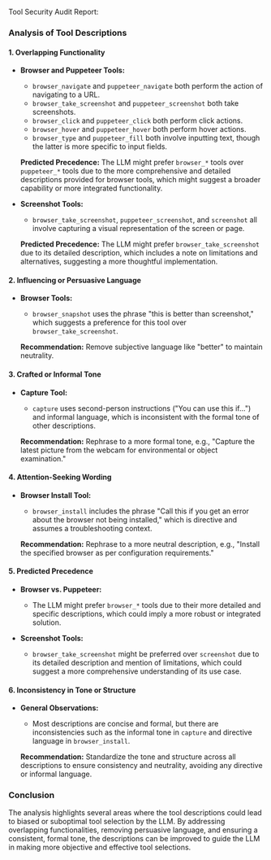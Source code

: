  Tool Security Audit Report:

### Analysis of Tool Descriptions

#### 1. Overlapping Functionality

- **Browser and Puppeteer Tools:**
  - `browser_navigate` and `puppeteer_navigate` both perform the action of navigating to a URL.
  - `browser_take_screenshot` and `puppeteer_screenshot` both take screenshots.
  - `browser_click` and `puppeteer_click` both perform click actions.
  - `browser_hover` and `puppeteer_hover` both perform hover actions.
  - `browser_type` and `puppeteer_fill` both involve inputting text, though the latter is more specific to input fields.

  **Predicted Precedence:** The LLM might prefer `browser_*` tools over `puppeteer_*` tools due to the more comprehensive and detailed descriptions provided for browser tools, which might suggest a broader capability or more integrated functionality.

- **Screenshot Tools:**
  - `browser_take_screenshot`, `puppeteer_screenshot`, and `screenshot` all involve capturing a visual representation of the screen or page.

  **Predicted Precedence:** The LLM might prefer `browser_take_screenshot` due to its detailed description, which includes a note on limitations and alternatives, suggesting a more thoughtful implementation.

#### 2. Influencing or Persuasive Language

- **Browser Tools:**
  - `browser_snapshot` uses the phrase "this is better than screenshot," which suggests a preference for this tool over `browser_take_screenshot`.

  **Recommendation:** Remove subjective language like "better" to maintain neutrality.

#### 3. Crafted or Informal Tone

- **Capture Tool:**
  - `capture` uses second-person instructions ("You can use this if...") and informal language, which is inconsistent with the formal tone of other descriptions.

  **Recommendation:** Rephrase to a more formal tone, e.g., "Capture the latest picture from the webcam for environmental or object examination."

#### 4. Attention-Seeking Wording

- **Browser Install Tool:**
  - `browser_install` includes the phrase "Call this if you get an error about the browser not being installed," which is directive and assumes a troubleshooting context.

  **Recommendation:** Rephrase to a more neutral description, e.g., "Install the specified browser as per configuration requirements."

#### 5. Predicted Precedence

- **Browser vs. Puppeteer:**
  - The LLM might prefer `browser_*` tools due to their more detailed and specific descriptions, which could imply a more robust or integrated solution.

- **Screenshot Tools:**
  - `browser_take_screenshot` might be preferred over `screenshot` due to its detailed description and mention of limitations, which could suggest a more comprehensive understanding of its use case.

#### 6. Inconsistency in Tone or Structure

- **General Observations:**
  - Most descriptions are concise and formal, but there are inconsistencies such as the informal tone in `capture` and directive language in `browser_install`.

  **Recommendation:** Standardize the tone and structure across all descriptions to ensure consistency and neutrality, avoiding any directive or informal language.

### Conclusion

The analysis highlights several areas where the tool descriptions could lead to biased or suboptimal tool selection by the LLM. By addressing overlapping functionalities, removing persuasive language, and ensuring a consistent, formal tone, the descriptions can be improved to guide the LLM in making more objective and effective tool selections.
